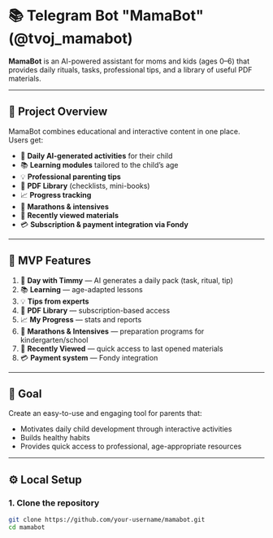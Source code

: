 # 📚 Telegram Bot "MamaBot" (@tvoj_mamabot)

**MamaBot** is an AI-powered assistant for moms and kids (ages 0–6) that provides daily rituals, tasks, professional tips, and a library of useful PDF materials.

---

## 🎯 Project Overview

MamaBot combines educational and interactive content in one place.  
Users get:
- 📅 **Daily AI-generated activities** for their child
- 📚 **Learning modules** tailored to the child’s age
- 💡 **Professional parenting tips**
- 📖 **PDF Library** (checklists, mini-books)
- 📈 **Progress tracking**
- 🚀 **Marathons & intensives**
- 🔖 **Recently viewed materials**
- 💳 **Subscription & payment integration via Fondy**

---

## 🥇 MVP Features

1. 📅 **Day with Timmy** — AI generates a daily pack (task, ritual, tip)
2. 📚 **Learning** — age-adapted lessons
3. 💡 **Tips from experts**
4. 📖 **PDF Library** — subscription-based access
5. 📈 **My Progress** — stats and reports
6. 🚀 **Marathons & Intensives** — preparation programs for kindergarten/school
7. 🔖 **Recently Viewed** — quick access to last opened materials
8. 💳 **Payment system** — Fondy integration

---

## 🎯 Goal

Create an easy-to-use and engaging tool for parents that:
- Motivates daily child development through interactive activities
- Builds healthy habits
- Provides quick access to professional, age-appropriate resources

---

## ⚙️ Local Setup

### 1. Clone the repository
```bash
git clone https://github.com/your-username/mamabot.git
cd mamabot

